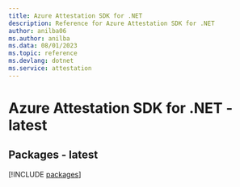 ```yaml
---
title: Azure Attestation SDK for .NET
description: Reference for Azure Attestation SDK for .NET
author: anilba06
ms.author: anilba
ms.data: 08/01/2023
ms.topic: reference
ms.devlang: dotnet
ms.service: attestation
---
```

# Azure Attestation SDK for .NET - latest
## Packages - latest
[!INCLUDE [packages](attestation-index.md)]